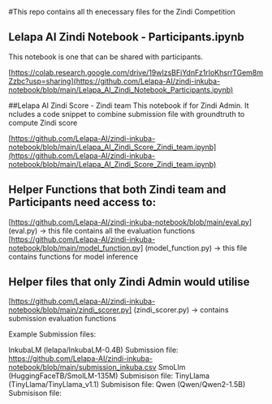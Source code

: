 #This repo contains all th enecessary files for the Zindi Competition



## Lelapa AI Zindi Notebook - Participants.ipynb 
This notebook is one that can be shared with participants.  

[https://colab.research.google.com/drive/19wIzsBFiYdnFz1rIoKhsrrTGem8mZzbc?usp=sharing](https://github.com/Lelapa-AI/zindi-inkuba-notebook/blob/main/Lelapa_AI_Zindi_Notebook_Participants.ipynb)

##Lelapa AI Zindi Score - Zindi team 
This notebook if for Zindi Admin. It ncludes a code snippet to combine submission file with groundtruth to compute Zindi score

[https://github.com/Lelapa-AI/zindi-inkuba-notebook/blob/main/Lelapa_AI_Zindi_Score_Zindi_team.ipynb](https://github.com/Lelapa-AI/zindi-inkuba-notebook/blob/main/Lelapa_AI_Zindi_Score_Zindi_team.ipynb) 

## Helper Functions that both Zindi team and Participants need access to:
[https://github.com/Lelapa-AI/zindi-inkuba-notebook/blob/main/eval.py] (eval.py) -> this file contains all the evaluation functions
[https://github.com/Lelapa-AI/zindi-inkuba-notebook/blob/main/model_function.py] (model_function.py) -> this file contains functions for model inference

## Helper files that only Zindi Admin would utilise
[https://github.com/Lelapa-AI/zindi-inkuba-notebook/blob/main/zindi_scorer.py] (zindi_scorer.py) -> contains submission evaluation functions


Example Submission files:

InkubaLM (lelapa/InkubaLM-0.4B) Submission file: https://github.com/Lelapa-AI/zindi-inkuba-notebook/blob/main/submission_inkuba.csv
SmoLlm (HuggingFaceTB/SmolLM-135M) Submisison file: 
TinyLlama (TinyLlama/TinyLlama_v1.1) Submisison file: 
Qwen (Qwen/Qwen2-1.5B) Submisison file: 
